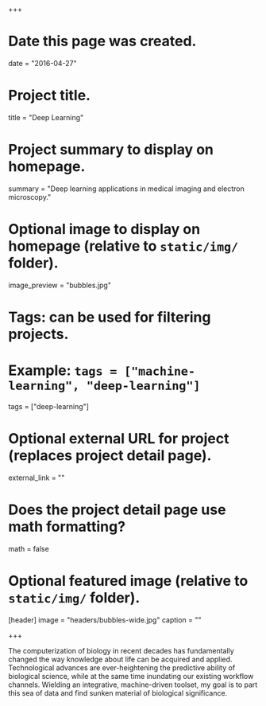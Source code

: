 +++
# Date this page was created.
date = "2016-04-27"

# Project title.
title = "Deep Learning"

# Project summary to display on homepage.
summary = "Deep learning applications in medical imaging and electron microscopy."

# Optional image to display on homepage (relative to `static/img/` folder).
image_preview = "bubbles.jpg"

# Tags: can be used for filtering projects.
# Example: `tags = ["machine-learning", "deep-learning"]`
tags = ["deep-learning"]

# Optional external URL for project (replaces project detail page).
external_link = ""

# Does the project detail page use math formatting?
math = false

# Optional featured image (relative to `static/img/` folder).
[header]
image = "headers/bubbles-wide.jpg"
caption = ""

+++

The computerization of biology in recent decades has fundamentally changed the way knowledge about life can be acquired and applied. Technological advances are ever-heightening the predictive ability of biological science, while at the same time inundating our existing workflow channels. Wielding an integrative, machine-driven toolset, my goal is to part this sea of data and find sunken material of biological significance.
